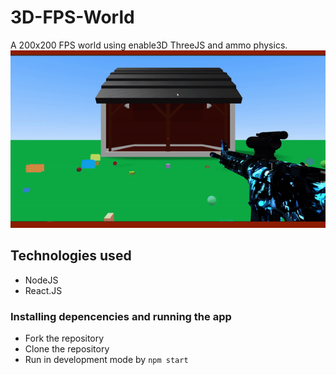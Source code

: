 # 3D-FPS-World

A 200x200 FPS world using enable3D ThreeJS and ammo physics.
![image](https://raw.githubusercontent.com/GreaZeY/3D-FPS-World/main/screenshot/ezgif-6-79b78de4fe82.gif)


## Technologies used
* NodeJS
* React.JS

### Installing depencencies and running the app
* Fork the repository
* Clone the repository
* Run in development mode by `npm start`
